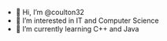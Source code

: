 - 👋 Hi, I’m @coulton32
- 👀 I’m interested in IT and Computer Science
- 🌱 I’m currently learning C++ and Java

<!---
coulton32/coulton32 is a ✨ special ✨ repository because its `README.md` (this file) appears on your GitHub profile.
You can click the Preview link to take a look at your changes.
--->
